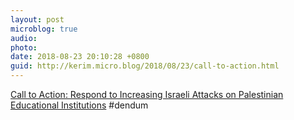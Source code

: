 ```yaml
---
layout: post
microblog: true
audio: 
photo: 
date: 2018-08-23 20:10:28 +0800
guid: http://kerim.micro.blog/2018/08/23/call-to-action.html
---
```

[Call to Action: Respond to Increasing Israeli Attacks on Palestinian Educational Institutions](https://anthroboycott.wordpress.com/2018/08/18/call-to-action-respond-to-increasing-israeli-attacks-on-palestinian-educational-institutions/) #dendum
